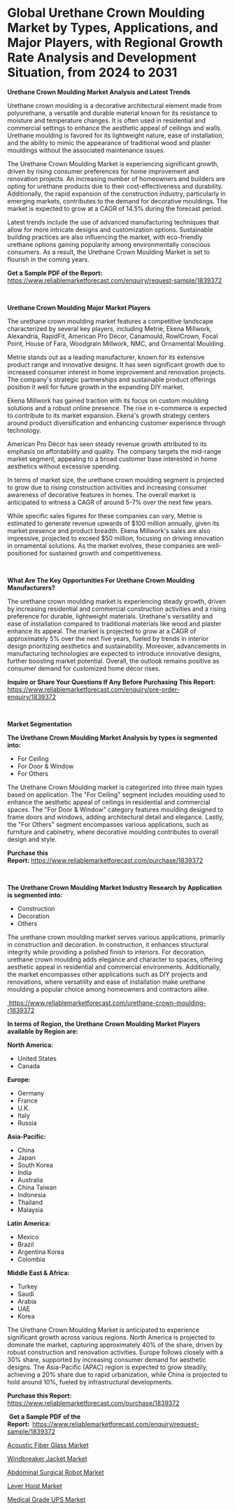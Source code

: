 <p><h1>Global Urethane Crown Moulding Market by Types, Applications, and Major Players, with Regional Growth Rate Analysis and Development Situation, from 2024 to 2031</h1></p><p><strong>Urethane Crown Moulding Market Analysis and Latest Trends</strong></p>
<p><p>Urethane crown moulding is a decorative architectural element made from polyurethane, a versatile and durable material known for its resistance to moisture and temperature changes. It is often used in residential and commercial settings to enhance the aesthetic appeal of ceilings and walls. Urethane moulding is favored for its lightweight nature, ease of installation, and the ability to mimic the appearance of traditional wood and plaster mouldings without the associated maintenance issues.</p><p>The Urethane Crown Moulding Market is experiencing significant growth, driven by rising consumer preferences for home improvement and renovation projects. An increasing number of homeowners and builders are opting for urethane products due to their cost-effectiveness and durability. Additionally, the rapid expansion of the construction industry, particularly in emerging markets, contributes to the demand for decorative mouldings. The market is expected to grow at a CAGR of 14.5% during the forecast period. </p><p>Latest trends include the use of advanced manufacturing techniques that allow for more intricate designs and customization options. Sustainable building practices are also influencing the market, with eco-friendly urethane options gaining popularity among environmentally conscious consumers. As a result, the Urethane Crown Moulding Market is set to flourish in the coming years.</p></p>
<p><strong>Get a Sample PDF of the Report:&nbsp;</strong> <a href="https://www.reliablemarketforecast.com/enquiry/request-sample/1839372?utm_campaign=1080&utm_medium=2&utm_source=Github&utm_content=ia&utm_term=11112024&utm_id=urethane-crown-moulding">https://www.reliablemarketforecast.com/enquiry/request-sample/1839372</a></p>
<p>&nbsp;</p>
<p><strong>Urethane Crown Moulding Major Market Players</strong></p>
<p><p>The urethane crown moulding market features a competitive landscape characterized by several key players, including Metrie, Ekena Millwork, Alexandria, RapidFit, American Pro Décor, Canamould, RowlCrown, Focal Point, House of Fara, Woodgrain Millwork, NMC, and Ornamental Moulding. </p><p>Metrie stands out as a leading manufacturer, known for its extensive product range and innovative designs. It has seen significant growth due to increased consumer interest in home improvement and renovation projects. The company's strategic partnerships and sustainable product offerings position it well for future growth in the expanding DIY market.</p><p>Ekena Millwork has gained traction with its focus on custom moulding solutions and a robust online presence. The rise in e-commerce is expected to contribute to its market expansion. Ekena's growth strategy centers around product diversification and enhancing customer experience through technology.</p><p>American Pro Décor has seen steady revenue growth attributed to its emphasis on affordability and quality. The company targets the mid-range market segment, appealing to a broad customer base interested in home aesthetics without excessive spending. </p><p>In terms of market size, the urethane crown moulding segment is projected to grow due to rising construction activities and increasing consumer awareness of decorative features in homes. The overall market is anticipated to witness a CAGR of around 5-7% over the next few years.</p><p>While specific sales figures for these companies can vary, Metrie is estimated to generate revenue upwards of $100 million annually, given its market presence and product breadth. Ekena Millwork's sales are also impressive, projected to exceed $50 million, focusing on driving innovation in ornamental solutions. As the market evolves, these companies are well-positioned for sustained growth and competitiveness.</p></p>
<p>&nbsp;</p>
<p><strong>What Are The Key Opportunities For Urethane Crown Moulding Manufacturers?</strong></p>
<p><p>The urethane crown moulding market is experiencing steady growth, driven by increasing residential and commercial construction activities and a rising preference for durable, lightweight materials. Urethane's versatility and ease of installation compared to traditional materials like wood and plaster enhance its appeal. The market is projected to grow at a CAGR of approximately 5% over the next five years, fueled by trends in interior design prioritizing aesthetics and sustainability. Moreover, advancements in manufacturing technologies are expected to introduce innovative designs, further boosting market potential. Overall, the outlook remains positive as consumer demand for customized home décor rises.</p></p>
<p><strong>Inquire or Share Your Questions If Any Before Purchasing This Report:</strong> <a href="https://www.reliablemarketforecast.com/enquiry/pre-order-enquiry/1839372?utm_campaign=1080&utm_medium=2&utm_source=Github&utm_content=ia&utm_term=11112024&utm_id=urethane-crown-moulding">https://www.reliablemarketforecast.com/enquiry/pre-order-enquiry/1839372</a></p>
<p>&nbsp;</p>
<p><strong>Market Segmentation</strong></p>
<p><strong>The Urethane Crown Moulding Market Analysis by types is segmented into:</strong></p>
<p><ul><li>For Ceiling</li><li>For Door & Window</li><li>For Others</li></ul></p>
<p><p>The Urethane Crown Moulding market is categorized into three main types based on application. The "For Ceiling" segment includes moulding used to enhance the aesthetic appeal of ceilings in residential and commercial spaces. The "For Door & Window" category features moulding designed to frame doors and windows, adding architectural detail and elegance. Lastly, the "For Others" segment encompasses various applications, such as furniture and cabinetry, where decorative moulding contributes to overall design and style.</p></p>
<p><strong>Purchase this Report:&nbsp;</strong><a href="https://www.reliablemarketforecast.com/purchase/1839372?utm_campaign=1080&utm_medium=2&utm_source=Github&utm_content=ia&utm_term=11112024&utm_id=urethane-crown-moulding">https://www.reliablemarketforecast.com/purchase/1839372</a></p>
<p>&nbsp;</p>
<p><strong>The Urethane Crown Moulding Market Industry Research by Application is segmented into:</strong></p>
<p><ul><li>Construction</li><li>Decoration</li><li>Others</li></ul></p>
<p><p>The urethane crown moulding market serves various applications, primarily in construction and decoration. In construction, it enhances structural integrity while providing a polished finish to interiors. For decoration, urethane crown moulding adds elegance and character to spaces, offering aesthetic appeal in residential and commercial environments. Additionally, the market encompasses other applications such as DIY projects and renovations, where versatility and ease of installation make urethane moulding a popular choice among homeowners and contractors alike.</p></p>
<p><a href="https://www.reliablemarketforecast.com/urethane-crown-moulding-r1839372?utm_campaign=1080&utm_medium=2&utm_source=Github&utm_content=ia&utm_term=11112024&utm_id=urethane-crown-moulding">&nbsp;https://www.reliablemarketforecast.com/urethane-crown-moulding-r1839372</a></p>
<p><strong>In terms of Region, the Urethane Crown Moulding Market Players available by Region are:</strong></p>
<p>
    <p> <strong> North America: </strong>
        <ul>
            <li>United States</li>
            <li>Canada</li>
        </ul>
        </p> 
    <p> <strong> Europe: </strong>
        <ul>
            <li>Germany</li>
            <li>France</li>
            <li>U.K.</li>
            <li>Italy</li>
            <li>Russia</li>
        </ul>
        </p> 
    <p> <strong> Asia-Pacific: </strong>
        <ul>
            <li>China</li>
            <li>Japan</li>
            <li>South Korea</li>
            <li>India</li>
            <li>Australia</li>
            <li>China Taiwan</li>
            <li>Indonesia</li>
            <li>Thailand</li>
            <li>Malaysia</li>
        </ul>
        </p> 
    <p> <strong> Latin America: </strong>
        <ul>
            <li>Mexico</li>
            <li>Brazil</li>
            <li>Argentina Korea</li>
            <li>Colombia</li>
        </ul>
        </p> 
    <p> <strong> Middle East & Africa: </strong>
        <ul>
            <li>Turkey</li>
            <li>Saudi</li>
            <li>Arabia</li>
            <li>UAE</li>
            <li>Korea</li>
        </ul>
    </p>
    </p>
<p><p>The Urethane Crown Moulding Market is anticipated to experience significant growth across various regions. North America is projected to dominate the market, capturing approximately 40% of the share, driven by robust construction and renovation activities. Europe follows closely with a 30% share, supported by increasing consumer demand for aesthetic designs. The Asia-Pacific (APAC) region is expected to grow steadily, achieving a 20% share due to rapid urbanization, while China is projected to hold around 10%, fueled by infrastructural developments.</p></p>
<p><strong>Purchase this Report: </strong><a href="https://www.reliablemarketforecast.com/purchase/1839372?utm_campaign=1080&utm_medium=2&utm_source=Github&utm_content=ia&utm_term=11112024&utm_id=urethane-crown-moulding">https://www.reliablemarketforecast.com/purchase/1839372</a></p>
<p>&nbsp;<strong>Get a Sample PDF of the Report:&nbsp;&nbsp;</strong><a href="https://www.reliablemarketforecast.com/enquiry/request-sample/1839372?utm_campaign=1080&utm_medium=2&utm_source=Github&utm_content=ia&utm_term=11112024&utm_id=urethane-crown-moulding">https://www.reliablemarketforecast.com/enquiry/request-sample/1839372</a></p>
<p><strong></strong></p>
<p><p><a href="https://github.com/gareyratsepny/Market-Research-Report-List-1/blob/main/acoustic-fiber-glass-market.md?utm_campaign=1080&utm_medium=2&utm_source=Github&utm_content=ia&utm_term=11112024&utm_id=urethane-crown-moulding">Acoustic Fiber Glass Market</a></p><p><a href="https://www.linkedin.com/pulse/trends-global-windbreaker-jacket-market-forecast-analysis-2024-wxzbf?utm_campaign=1080&utm_medium=2&utm_source=Github&utm_content=ia&utm_term=11112024&utm_id=urethane-crown-moulding">Windbreaker Jacket Market</a></p><p><a href="https://issuu.com/reportprime-2/docs/abdominal-surgical-robot-market-siz_495a15ed2ebd64?utm_campaign=1080&utm_medium=2&utm_source=Github&utm_content=ia&utm_term=11112024&utm_id=urethane-crown-moulding">Abdominal Surgical Robot Market</a></p><p><a href="https://www.linkedin.com/pulse/global-lever-hoist-market-trends-analysis-future-growth-prospects-dbqpf?utm_campaign=1080&utm_medium=2&utm_source=Github&utm_content=ia&utm_term=11112024&utm_id=urethane-crown-moulding">Lever Hoist Market</a></p><p><a href="https://issuu.com/reportprime-2/docs/medical-grade-ups-market-size-2030._f37504f810ab58?utm_campaign=1080&utm_medium=2&utm_source=Github&utm_content=ia&utm_term=11112024&utm_id=urethane-crown-moulding">Medical Grade UPS Market</a></p></p>